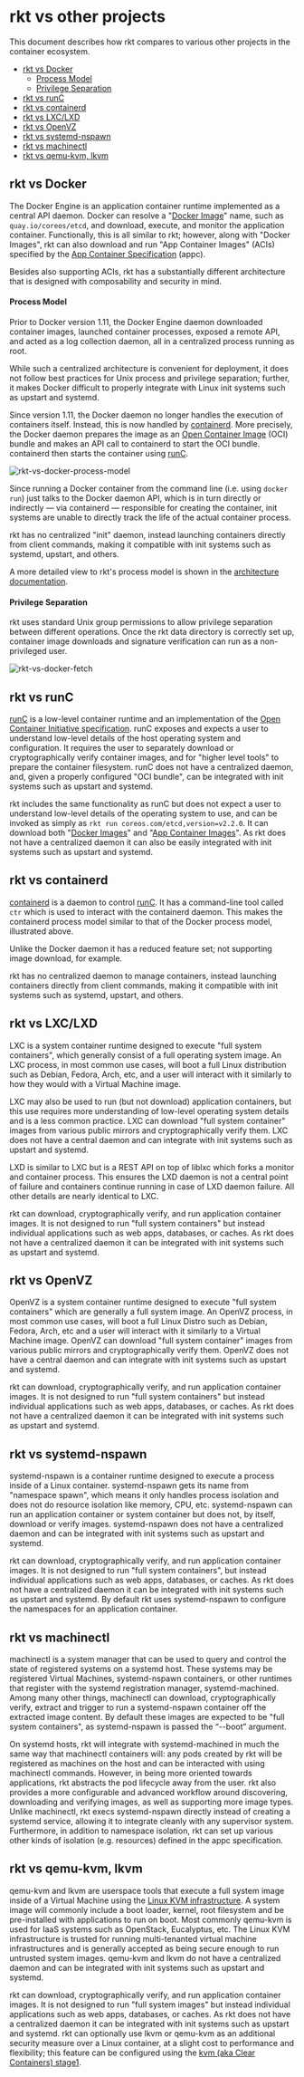 # rkt vs other projects

This document describes how rkt compares to various other projects in the container ecosystem.

* [rkt vs Docker](#rkt-vs-docker)
  * [Process Model](#process-model)
  * [Privilege Separation](#privilege-separation)
* [rkt vs runC](#rkt-vs-runc)
* [rkt vs containerd](#rkt-vs-containerd)
* [rkt vs LXC/LXD](#rkt-vs-lxclxd)
* [rkt vs OpenVZ](#rkt-vs-openvz)
* [rkt vs systemd-nspawn](#rkt-vs-systemd-nspawn)
* [rkt vs machinectl](#rkt-vs-machinectl)
* [rkt vs qemu-kvm, lkvm](#rkt-vs-qemu-kvm-lkvm)

## rkt vs Docker

The Docker Engine is an application container runtime implemented as a central API daemon.
Docker can resolve a "[Docker Image][docker-image-spec]" name, such as `quay.io/coreos/etcd`, and download, execute, and monitor the application container.
Functionally, this is all similar to rkt; however, along with "Docker Images", rkt can also download and run "App Container Images" (ACIs) specified by the [App Container Specification][appc-spec] (appc).

Besides also supporting ACIs, rkt has a substantially different architecture that is designed with composability and security in mind.

#### Process Model

Prior to Docker version 1.11, the Docker Engine daemon downloaded container images, launched container processes, exposed a remote API, and acted as a log collection daemon, all in a centralized process running as root.

While such a centralized architecture is convenient for deployment, it does not follow best practices for Unix process and privilege separation; further, it makes Docker difficult to properly integrate with Linux init systems such as upstart and systemd.

Since version 1.11, the Docker daemon no longer handles the execution of containers itself.
Instead, this is now handled by [containerd][containerd].
More precisely, the Docker daemon prepares the image as an [Open Container Image][oci] (OCI) bundle and makes an API call to containerd to start the OCI bundle.
containerd then starts the container using [runC][runc-github].

![rkt-vs-docker-process-model](rkt-vs-docker-process-model.png)

Since running a Docker container from the command line (i.e. using `docker run`) just talks to the Docker daemon API, which is in turn directly or indirectly — via containerd — responsible for creating the container, init systems are unable to directly track the life of the actual container process.

rkt has no centralized "init" daemon, instead launching containers directly from client commands, making it compatible with init systems such as systemd, upstart, and others.

A more detailed view to rkt's process model is shown in the [architecture documentation][architecture].

#### Privilege Separation

rkt uses standard Unix group permissions to allow privilege separation between different operations.
Once the rkt data directory is correctly set up, container image downloads and signature verification can run as a non-privileged user.

![rkt-vs-docker-fetch](rkt-vs-docker-fetch.png)

## rkt vs runC

[runC][runc-github] is a low-level container runtime and an implementation of the [Open Container Initiative specification][oci-spec-github].
runC exposes and expects a user to understand low-level details of the host operating system and configuration.
It requires the user to separately download or cryptographically verify container images, and for "higher level tools" to prepare the container filesystem.
runC does not have a centralized daemon, and, given a properly configured "OCI bundle", can be integrated with init systems such as upstart and systemd.

rkt includes the same functionality as runC but does not expect a user to understand low-level details of the operating system to use, and can be invoked as simply as `rkt run coreos.com/etcd,version=v2.2.0`.
It can download both "[Docker Images][docker-image-spec]" and "[App Container Images][appc-spec]".
As rkt does not have a centralized daemon it can also be easily integrated with init systems such as upstart and systemd.

## rkt vs containerd

[containerd][containerd] is a daemon to control [runC][runc-github].
It has a command-line tool called `ctr` which is used to interact with the containerd daemon.
This makes the containerd process model similar to that of the Docker process model, illustrated above.

Unlike the Docker daemon it has a reduced feature set; not supporting image download, for example.

rkt has no centralized daemon to manage containers, instead launching containers directly from client commands, making it compatible with init systems such as systemd, upstart, and others.

## rkt vs LXC/LXD

LXC is a system container runtime designed to execute "full system containers", which generally consist of a full operating system image.
An LXC process, in most common use cases, will boot a full Linux distribution such as Debian, Fedora, Arch, etc, and a user will interact with it similarly to how they would with a Virtual Machine image.

LXC may also be used to run (but not download) application containers, but this use requires more understanding of low-level operating system details and is a less common practice.
LXC can download "full system container" images from various public mirrors and cryptographically verify them.
LXC does not have a central daemon and can integrate with init systems such as upstart and systemd.

LXD is similar to LXC but is a REST API on top of liblxc which forks a monitor and container process.
This ensures the LXD daemon is not a central point of failure and containers continue running in case of LXD daemon failure.
All other details are nearly identical to LXC.

rkt can download, cryptographically verify, and run application container images.
It is not designed to run "full system containers" but instead individual applications such as web apps, databases, or caches.
As rkt does not have a centralized daemon it can be integrated with init systems such as upstart and systemd.

## rkt vs OpenVZ

OpenVZ is a system container runtime designed to execute "full system containers" which are generally a full system image.
An OpenVZ process, in most common use cases, will boot a full Linux Distro such as Debian, Fedora, Arch, etc and  a user will interact with it similarly to a Virtual Machine image.
OpenVZ can download "full system container" images from various public mirrors and cryptographically verify them.
OpenVZ does not have a central daemon and can integrate with init systems such as upstart and systemd.

rkt can download, cryptographically verify, and run application container images.
It is not designed to run "full system containers" but instead individual applications such as web apps, databases, or caches.
As rkt does not have a centralized daemon it can be integrated with init systems such as upstart and systemd.

## rkt vs systemd-nspawn

systemd-nspawn is a container runtime designed to execute a process inside of a Linux container.
systemd-nspawn gets its name from "namespace spawn", which means it only handles process isolation and does not do resource isolation like memory, CPU, etc.
systemd-nspawn can run an application container or system container but does not, by itself, download or verify images.
systemd-nspawn does not have a centralized daemon and can be integrated with init systems such as upstart and systemd.

rkt can download, cryptographically verify, and run application container images.
It is not designed to run "full system containers", but instead individual applications such as web apps, databases, or caches.
As rkt does not have a centralized daemon it can be integrated with init systems such as upstart and systemd.
By default rkt uses systemd-nspawn to configure the namespaces for an application container.

## rkt vs machinectl

machinectl is a system manager that can be used to query and control the state of registered systems on a systemd host.
These systems may be registered Virtual Machines, systemd-nspawn containers, or other runtimes that register with the systemd registration manager, systemd-machined.
Among many other things, machinectl can download, cryptographically verify, extract and trigger to run a systemd-nspawn container off the extracted image content.
By default these images are expected to be "full system containers", as systemd-nspawn is passed the “--boot” argument.

On systemd hosts, rkt will integrate with systemd-machined in much the same way that machinectl containers will: any pods created by rkt will be registered as machines on the host and can be interacted with using machinectl commands.
However, in being more oriented towards applications, rkt abstracts the pod lifecycle away from the user.
rkt also provides a more configurable and advanced workflow around discovering, downloading and verifying images, as well as supporting more image types.
Unlike machinectl, rkt execs systemd-nspawn directly instead of creating a systemd service, allowing it to integrate cleanly with any supervisor system.
Furthermore, in addition to namespace isolation, rkt can set up various other kinds of isolation (e.g. resources) defined in the appc specification.

## rkt vs qemu-kvm, lkvm

qemu-kvm and lkvm are userspace tools that execute a full system image inside of a Virtual Machine using the [Linux KVM infrastructure][kvm-wiki].
A system image will commonly include a boot loader, kernel, root filesystem and be pre-installed with applications to run on boot.
Most commonly qemu-kvm is used for IaaS systems such as OpenStack, Eucalyptus, etc.
The Linux KVM infrastructure is trusted for running multi-tenanted virtual machine infrastructures and is generally accepted as being secure enough to run untrusted system images.
qemu-kvm and lkvm do not have a centralized daemon and can be integrated with init systems such as upstart and systemd.

rkt can download, cryptographically verify, and run application container images.
It is not designed to run "full system images" but instead individual applications such as web apps, databases, or caches.
As rkt does not have a centralized daemon it can be integrated with init systems such as upstart and systemd.
rkt can optionally use lkvm or qemu-kvm as an additional security measure over a Linux container, at a slight cost to performance and flexibility; this feature can be configured using the [kvm (aka Clear Containers) stage1][kvm-stage1].


[appc-spec]: https://github.com/appc/spec
[containerd]: https://containerd.tools
[docker-image-spec]: https://github.com/docker/docker/blob/master/image/spec/v1.md
[kvm-wiki]: https://en.wikipedia.org/wiki/Kernel-based_Virtual_Machine
[kvm-stage1]: running-kvm-stage1.md
[oci]: https://www.opencontainers.org/
[oci-spec-github]: https://github.com/opencontainers/specs
[runc-github]: https://github.com/opencontainers/runc
[architecture]: devel/architecture.md
